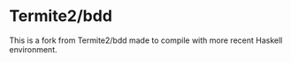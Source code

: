 # Termite2/bdd

This is a fork from Termite2/bdd made to compile with more recent
Haskell environment. 
